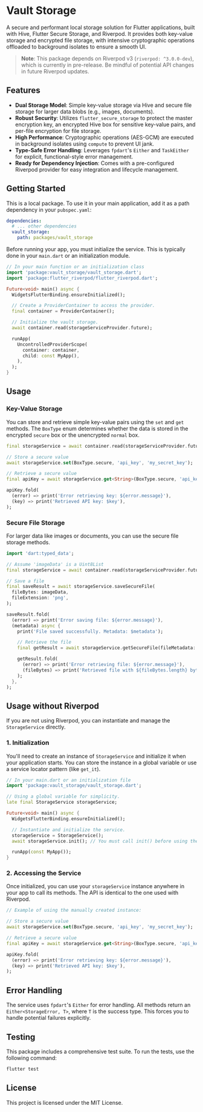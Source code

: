# Vault Storage

A secure and performant local storage solution for Flutter applications, built with Hive, Flutter Secure Storage, and Riverpod. It provides both key-value storage and encrypted file storage, with intensive cryptographic operations offloaded to background isolates to ensure a smooth UI.

> **Note**: This package depends on Riverpod v3 (`riverpod: ^3.0.0-dev`), which is currently in pre-release. Be mindful of potential API changes in future Riverpod updates.

## Features

-   **Dual Storage Model**: Simple key-value storage via Hive and secure file storage for larger data blobs (e.g., images, documents).
-   **Robust Security**: Utilizes `flutter_secure_storage` to protect the master encryption key, an encrypted Hive box for sensitive key-value pairs, and per-file encryption for file storage.
-   **High Performance**: Cryptographic operations (AES-GCM) are executed in background isolates using `compute` to prevent UI jank.
-   **Type-Safe Error Handling**: Leverages `fpdart`'s `Either` and `TaskEither` for explicit, functional-style error management.
-   **Ready for Dependency Injection**: Comes with a pre-configured Riverpod provider for easy integration and lifecycle management.

## Getting Started

This is a local package. To use it in your main application, add it as a path dependency in your `pubspec.yaml`:

```yaml
dependencies:
  # ... other dependencies
  vault_storage:
    path: packages/vault_storage
```

Before running your app, you must initialize the service. This is typically done in your `main.dart` or an initialization module.

```dart
// In your main function or an initialization class
import 'package:vault_storage/vault_storage.dart';
import 'package:flutter_riverpod/flutter_riverpod.dart';

Future<void> main() async {
  WidgetsFlutterBinding.ensureInitialized();

  // Create a ProviderContainer to access the provider.
  final container = ProviderContainer();

  // Initialize the vault storage.
  await container.read(storageServiceProvider.future);

  runApp(
    UncontrolledProviderScope(
      container: container,
      child: const MyApp(),
    ),
  );
}
```

## Usage

### Key-Value Storage

You can store and retrieve simple key-value pairs using the `set` and `get` methods. The `BoxType` enum determines whether the data is stored in the encrypted `secure` box or the unencrypted `normal` box.

```dart
final storageService = await container.read(storageServiceProvider.future);

// Store a secure value
await storageService.set(BoxType.secure, 'api_key', 'my_secret_key');

// Retrieve a secure value
final apiKey = await storageService.get<String>(BoxType.secure, 'api_key');

apiKey.fold(
  (error) => print('Error retrieving key: ${error.message}'),
  (key) => print('Retrieved API key: $key'),
);
```

### Secure File Storage

For larger data like images or documents, you can use the secure file storage methods.

```dart
import 'dart:typed_data';

// Assume 'imageData' is a Uint8List
final storageService = await container.read(storageServiceProvider.future);

// Save a file
final saveResult = await storageService.saveSecureFile(
  fileBytes: imageData,
  fileExtension: 'png',
);

saveResult.fold(
  (error) => print('Error saving file: ${error.message}'),
  (metadata) async {
    print('File saved successfully. Metadata: $metadata');

    // Retrieve the file
    final getResult = await storageService.getSecureFile(fileMetadata: metadata);

    getResult.fold(
      (error) => print('Error retrieving file: ${error.message}'),
      (fileBytes) => print('Retrieved file with ${fileBytes.length} bytes.'),
    );
  },
);
```

## Usage without Riverpod

If you are not using Riverpod, you can instantiate and manage the `StorageService` directly.

### 1. Initialization

You'll need to create an instance of `StorageService` and initialize it when your application starts. You can store the instance in a global variable or use a service locator pattern (like `get_it`).

```dart
// In your main.dart or an initialization file
import 'package:vault_storage/vault_storage.dart';

// Using a global variable for simplicity.
late final StorageService storageService;

Future<void> main() async {
  WidgetsFlutterBinding.ensureInitialized();

  // Instantiate and initialize the service.
  storageService = StorageService();
  await storageService.init(); // You must call init() before using the service.

  runApp(const MyApp());
}
```

### 2. Accessing the Service

Once initialized, you can use your `storageService` instance anywhere in your app to call its methods. The API is identical to the one used with Riverpod.

```dart
// Example of using the manually created instance:

// Store a secure value
await storageService.set(BoxType.secure, 'api_key', 'my_secret_key');

// Retrieve a secure value
final apiKey = await storageService.get<String>(BoxType.secure, 'api_key');

apiKey.fold(
  (error) => print('Error retrieving key: ${error.message}'),
  (key) => print('Retrieved API key: $key'),
);
```

## Error Handling

The service uses `fpdart`'s `Either` for error handling. All methods return an `Either<StorageError, T>`, where `T` is the success type. This forces you to handle potential failures explicitly.

## Testing

This package includes a comprehensive test suite. To run the tests, use the following command:

```bash
flutter test
```

## License

This project is licensed under the MIT License.
